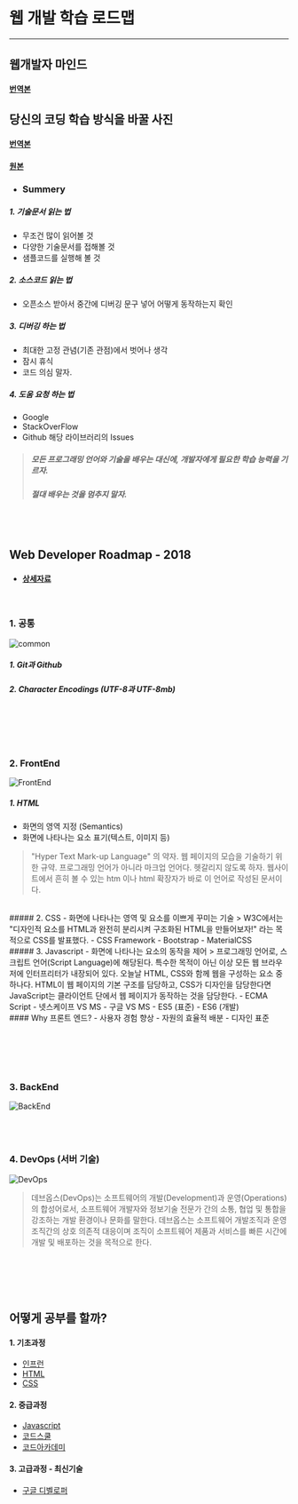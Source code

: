 # 웹 개발 학습 로드맵
---

## 웹개발자 마인드
#### [번역본](https://joshua1988.github.io/web-development/translation/how-to-become-uncommonly-web-dev/)

## 당신의 코딩 학습 방식을 바꿀 사진
#### [번역본](https://joshua1988.github.io/web-development/translation/change-the-way-you-learn-to-code/)
#### [원본](https://medium.freecodecamp.com/this-picture-will-change-the-way-you-learn-to-code-557ac1e109bd)

* ### Summery
##### 1. 기술문서 읽는 법
 - 무조건 많이 읽어볼 것  
 - 다양한 기술문서를 접해볼 것
 - 샘플코드를 실행해 볼 것

##### 2. 소스코드 읽는 법
 - 오픈소스 받아서 중간에 디버깅 문구 넣어 어떻게 동작하는지 확인

##### 3. 디버깅 하는 법
 - 최대한 고정 관념(기존 관점)에서 벗어나 생각
 - 잠시 휴식
 - 코드 의심 말자.

##### 4. 도움 요청 하는 법
 - Google
 - StackOverFlow
 - Github 해당 라이브러리의 Issues

> ##### 모든 프로그래밍 언어와 기술을 배우는 대신에, 개발자에게 필요한 학습 능력을 기르자.
> ##### 절대 배우는 것을 멈추지 말자.
<br /><br />

## Web Developer Roadmap - 2018
* #### [상세자료](https://github.com/kamranahmedse/developer-roadmap)
<br />

### 1. 공통
![common](https://camo.githubusercontent.com/4511e3b4831b40f49c008418b5bb509d10efcbac/68747470733a2f2f692e696d6775722e636f6d2f4f5a554f5574492e706e67)
##### 1. Git과 Github
##### 2. Character Encodings (UTF-8과 UTF-8mb)
<br /><br /><br /><br />

### 2. FrontEnd
![FrontEnd](https://joshua1988.github.io/images/posts/web/frontend-roadmap.png)

##### 1. HTML
  - 화면의 영역 지정 (Semantics)
  - 화면에 나타나는 요소 표기(텍스트, 이미지 등)
> "Hyper Text Mark-up Language" 의 약자. 웹 페이지의 모습을 기술하기 위한 규약. 프로그래밍 언어가 아니라 마크업 언어다. 헷갈리지 않도록 하자. 웹사이트에서 흔히 볼 수 있는 htm 이나 html 확장자가 바로 이 언어로 작성된 문서이다.

<br />
##### 2. CSS
  - 화면에 나타나는 영역 및 요소를 이쁘게 꾸미는 기술
> W3C에서는 "디자인적 요소를 HTML과 완전히 분리시켜 구조화된 HTML을 만들어보자!" 라는 목적으로 CSS를 발표했다.
 - CSS Framework
    - Bootstrap
    - MaterialCSS

<br />
##### 3. Javascript
  - 화면에 나타나는 요소의 동작을 제어
> 프로그래밍 언어로, 스크립트 언어(Script Language)에 해당된다. 특수한 목적이 아닌 이상 모든 웹 브라우저에 인터프리터가 내장되어 있다. 오늘날 HTML, CSS와 함께 웹을 구성하는 요소 중 하나다. HTML이 웹 페이지의 기본 구조를 담당하고, CSS가 디자인을 담당한다면 JavaScript는 클라이언트 단에서 웹 페이지가 동작하는 것을 담당한다.
 - ECMA Script
   - 넷스케이프 VS MS
   - 구글 VS MS
 - ES5 (표준)
 - ES6 (개발)

<br />
#### Why 프론트 엔드?
 - 사용자 경험 향상
 - 자원의 효율적 배분
 - 디자인 표준

<br /><br /><br /><br />

### 3. BackEnd
![BackEnd](https://cdn-images-1.medium.com/max/1000/1*wS8k6IlIgSb-7-lPhaNyrQ.png)
<br /><br /><br /><br />

### 4. DevOps (서버 기술)
![DevOps](https://camo.githubusercontent.com/84c2faf3a081a531485909d25119723d7672f6c5/68747470733a2f2f692e696d6775722e636f6d2f707967396d48312e706e67)

> 데브옵스(DevOps)는 소프트웨어의 개발(Development)과 운영(Operations)의 합성어로서,
  소프트웨어 개발자와 정보기술 전문가 간의 소통, 협업 및 통합을 강조하는 개발 환경이나 문화를 말한다.
  데브옵스는 소프트웨어 개발조직과 운영조직간의 상호 의존적 대응이며
  조직이 소프트웨어 제품과 서비스를 빠른 시간에 개발 및 배포하는 것을 목적으로 한다.

<br /><br /><br /><br />

## 어떻게 공부를 할까?
#### 1. 기초과정
 - [인프런](https://www.inflearn.com/)
 - [HTML](https://www.inflearn.com/course/html-%EA%B8%B0%EC%B4%88/)
 - [CSS](https://www.inflearn.com/course/%EC%83%9D%ED%99%9C%EC%BD%94%EB%94%A9%EC%9D%98-web2%EC%8B%9C%EB%A6%AC%EC%A6%88/)

#### 2. 중급과정
 - [Javascript](https://okky.kr/article/399271)
 - [코드스쿨](https://www.codeschool.com/)
 - [코드아카데미](https://www.codecademy.com)

#### 3. 고급과정 - 최신기술
 - [구글 디벨로퍼](https://developers.google.com/)
<br /><br /><br /><br />
